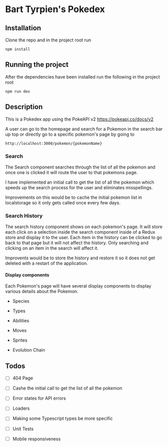 # Bart Tyrpien's Pokedex

## Installation

Clone the repo and in the project root run

```
npm install
```

## Running the project

After the dependencies have been installed run the following in the project root

```
npm run dev
```

## Description

This is a Pokedex app using the PokeAPI v2 https://pokeapi.co/docs/v2

A user can go to the homepage and search for a Pokemon in the search bar up top or directly go to a specific pokemon's page by going to

```
http://localhost:3000/pokemon/{pokemonName}
```

### Search

The Search component searches through the list of all the pokemon and once one is clicked it will route the user to that pokemons page.

I have implemented an initial call to get the list of all the pokemon which speeds up the search process for the user and eliminates misspellings.

Improvements on this would be to cache the initial pokemon list in localstorage so it only gets called once every few days.

### Search History

The search history component shows on each pokemon's page. It will store each click on a selection inside the search component inside of a Redux store and display it to the user. Each item in the history can be clicked to go back to that page but it will not affect the history. Only searching and clicking on an item in the search will affect it.

Improvents would be to store the history and restore it so it does not get deleted with a restart of the application.

#### Display components

Each Pokemon's page will have several display components to display various details about the Pokemon.

- Species

- Types

- Abilities

- Moves

- Sprites

- Evolution Chain

## Todos

- [ ] 404 Page

- [ ] Cashe the initial call to get the list of all the pokemon

- [ ] Error states for API errors

- [ ] Loaders

- [ ] Making some Typescript types be more specific

- [ ] Unit Tests

- [ ] Mobile responsiveness
